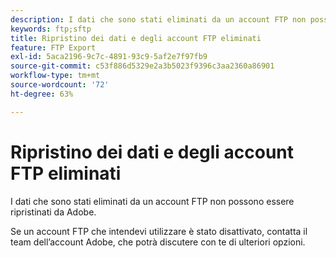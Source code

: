 ```yaml
---
description: I dati che sono stati eliminati da un account FTP non possono essere ripristinati da Adobe.
keywords: ftp;sftp
title: Ripristino dei dati e degli account FTP eliminati
feature: FTP Export
exl-id: 5aca2196-9c7c-4891-93c9-5af2e7f97fb9
source-git-commit: c53f886d5329e2a3b5023f9396c3aa2360a86901
workflow-type: tm+mt
source-wordcount: '72'
ht-degree: 63%

---
```


# Ripristino dei dati e degli account FTP eliminati

I dati che sono stati eliminati da un account FTP non possono essere ripristinati da Adobe.

Se un account FTP che intendevi utilizzare è stato disattivato, contatta il team dell’account Adobe, che potrà discutere con te di ulteriori opzioni.
